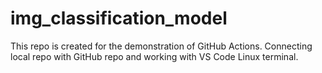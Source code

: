 # img_classification_model
This repo is created for the demonstration of GitHub Actions.
Connecting local repo with GitHub repo and working with VS Code Linux
terminal.